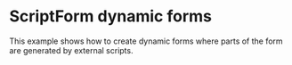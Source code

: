 ScriptForm dynamic forms
========================

This example shows how to create dynamic forms where parts of the form are
generated by external scripts.
